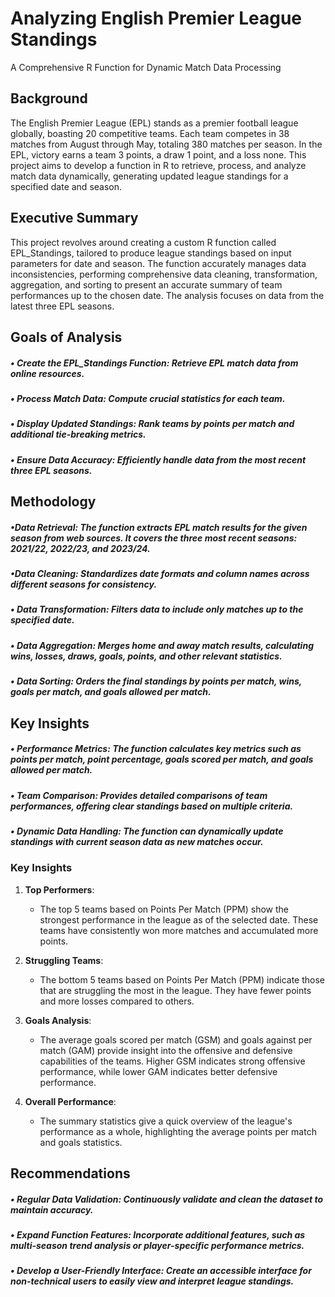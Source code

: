 #  Analyzing English Premier League Standings

A Comprehensive R Function for Dynamic Match Data Processing

## Background
The English Premier League (EPL) stands as a premier football league globally, boasting 20 competitive teams. Each team competes in 38 matches from August through May, totaling 380 matches per season. In the EPL, victory earns a team 3 points, a draw 1 point, and a loss none. This project aims to develop a function in R to retrieve, process, and analyze match data dynamically, generating updated league standings for a specified date and season.

## Executive Summary
This project revolves around creating a custom R function called EPL_Standings, tailored to produce league standings based on input parameters for date and season. The function accurately manages data inconsistencies, performing comprehensive data cleaning, transformation, aggregation, and sorting to present an accurate summary of team performances up to the chosen date. The analysis focuses on data from the latest three EPL seasons.

## Goals of Analysis
  ##### • Create the EPL_Standings Function: Retrieve EPL match data from online resources.
  ##### • Process Match Data: Compute crucial statistics for each team.
  ##### • Display Updated Standings: Rank teams by points per match and additional tie-breaking metrics.
  ##### • Ensure Data Accuracy: Efficiently handle data from the most recent three EPL seasons.

## Methodology
##### •Data Retrieval: The function extracts EPL match results for the given season from web sources. It covers the three most recent seasons:   2021/22, 2022/23, and 2023/24.
##### •Data Cleaning: Standardizes date formats and column names across different seasons for consistency.
##### • Data Transformation: Filters data to include only matches up to the specified date.
##### • Data Aggregation: Merges home and away match results, calculating wins, losses, draws, goals, points, and other relevant statistics.
##### • Data Sorting: Orders the final standings by points per match, wins, goals per match, and goals allowed per match.

## Key Insights
##### • Performance Metrics: The function calculates key metrics such as points per match, point percentage, goals scored per match, and goals allowed per match.
##### • Team Comparison: Provides detailed comparisons of team performances, offering clear standings based on multiple criteria.
##### • Dynamic Data Handling: The function can dynamically update standings with current season data as new matches occur.
### Key Insights

1. **Top Performers**:
   - The top 5 teams based on Points Per Match (PPM) show the strongest performance in the league as of the selected date. These teams have consistently won more matches and accumulated more points.
   
2. **Struggling Teams**:
   - The bottom 5 teams based on Points Per Match (PPM) indicate those that are struggling the most in the league. They have fewer points and more losses compared to others.
   
3. **Goals Analysis**:
   - The average goals scored per match (GSM) and goals against per match (GAM) provide insight into the offensive and defensive capabilities of the teams. Higher GSM indicates strong offensive performance, while lower GAM indicates better defensive performance.

4. **Overall Performance**:
   - The summary statistics give a quick overview of the league's performance as a whole, highlighting the average points per match and goals statistics.


## Recommendations
##### • Regular Data Validation: Continuously validate and clean the dataset to maintain accuracy.
##### • Expand Function Features: Incorporate additional features, such as multi-season trend analysis or player-specific performance metrics.
##### • Develop a User-Friendly Interface: Create an accessible interface for non-technical users to easily view and interpret league standings.